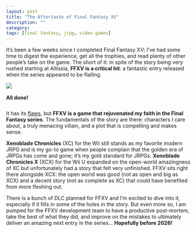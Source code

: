 ```yaml
---
layout: post
title: "The Aftertaste of Final Fantasy XV"
description: ""
category: 
tags: [final fantasy, jrpg, video games]
---
```


It’s been a few weeks since I completed Final Fantasy XV; I’ve had some time to digest the experience, get all the trophies, and read plenty of other people’s take on the game. The short of it: in spite of the story being very rushed starting at Altissia, **FFXV is a critical hit**: a fantastic entry released when the series appeared to be flailing.

<div>
	<img class="rounded-corners" style="max-width: 800px; border: 1px;" src="{{ site.images2017 }}/01-02/platinum.jpg"/>
	<p class="caption-text" style="line-height: 1.5em; margin-bottom: 24px;"><strong>All done!</strong></p>
</div>

It has its [flaws][1], but **FFXV is a game that rejuvenated my faith in the Final Fantasy series**. The fundamentals of the story are there: characters I care about, a truly menacing villain, and a plot that is compelling and makes sense. 

**Xenoblade Chronicles** (XC) for the Wii still stands as my favorite modern JRPG and is my go-to game when people complain that the golden era of JRPGs has come and gone; it’s my gold standard for JRPGs. **Xenoblade Chronicles X** (XCX) for the Wii U expanded on the open-world amazingness of XC but unfortunately had a story that felt very unfinished. FFXV sits right there alongside XCX: the open world was good (not as open and big as XCX) and a decent story (not as complete as XC) that could have benefited from more fleshing out. 

There is a bunch of DLC planned for FFXV and I’m excited to dive into it, especially if it fills in some of the holes in the story. But even more so, I am pumped for the FFXV development team to have a productive post-mortem, take the best of what they did, and improve on the mistakes to ultimately deliver an amazing next entry in the series… **Hopefully before 2026!**

[1]: {{site.base_url}}/2016/12/14/finally-final-fantasy-xv/